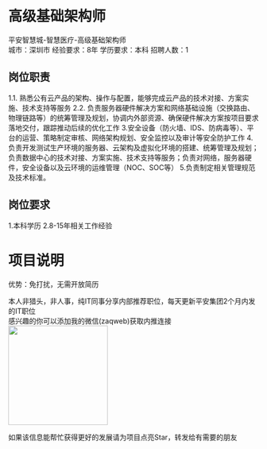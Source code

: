 # 高级基础架构师
平安智慧城-智慧医疗-高级基础架构师  
城市：深圳市 经验要求：8年 学历要求：本科  招聘人数：1

## 岗位职责
1.1.	熟悉公有云产品的架构、操作与配置，能够完成云产品的技术对接、方案实施、技术支持等服务
 2.2.	负责服务器硬件解决方案和网络基础设施（交换路由、物理链路等）的统筹管理及规划，协调内外部资源、确保硬件解决方案按项目要求落地交付，跟踪推动后续的优化工作
 3.安全设备（防火墙、IDS、防病毒等）、平台的运营、策略制定审核、网络架构规划、安全监控以及审计等安全防护工作
 4.负责开发测试生产环境的服务器、云架构及虚拟化环境的搭建、统筹管理及规划；负责数据中心的技术对接、方案实施、技术支持等服务；负责对网络，服务器硬件，安全设备以及云环境的运维管理（NOC、SOC等）
 5.负责制定相关管理规范及技术标准。

## 岗位要求
1.本科学历
 2.8-15年相关工作经验

# 项目说明

优势：免打扰，无需开放简历

本人非猎头，非人事，纯IT同事分享内部推荐职位，每天更新平安集团2个月内发的IT职位  
感兴趣的你可以添加我的微信(zaqweb)获取内推连接  
<img src="https://github.com/zaqweb/PA-IT-JOBS/blob/master/WechatICode.jpeg"  height="200" width="200">

如果该信息能帮忙获得更好的发展请为项目点亮Star，转发给有需要的朋友




